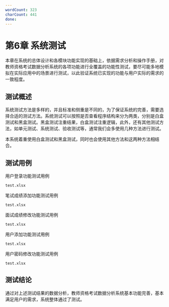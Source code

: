 ```yaml
---
wordCount: 323
charCount: 441
done: 
---
```


# 第6章 系统测试

本章在系统的总体设计和各模块功能实现的基础上，依据需求分析和操作手册，对教师资格考试数据分析系统的各项功能进行全覆盖的功能性测试，要尽可能多地模拟在实际应用中的场景进行测试，以此验证系统已实现的功能与用户实际的需求的一致程度。

## 测试概述

系统测试方法是多样的，并且标准和侧重是不同的，为了保证系统的完善，需要选择合适的测试方法。系统测试可以按照是否查看程序结构来分为两类，分别是白盒测试和黑盒测试。黑盒测试注重结果，白盒测试注重逻辑，此外，还有其他测试方法，如单元测试、系统测试、验收测试等，通常我们会多使用几种方法进行测试。

本系统着重使用白盒测试和黑盒测试，同时也会使用其他方法和这两种方法相结合。

## 测试用例

用户登录功能测试用例

`test.xlsx`

笔试成绩添加功能测试用例

`test.xlsx`

面试成绩修改功能测试用例

`test.xlsx`

用户添加功能测试用例

`test.xlsx`

用户密码修改功能测试用例

`test.xlsx`

## 测试结论

通过对上述测试结果的数据分析，教师资格考试数据分析系统基本功能完善，基本满足用户的需求，系统整体通过了测试。
